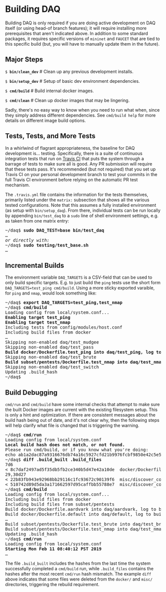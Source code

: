 # Building DAQ

Building DAQ is only required if you are doing active development on DAQ itself (or using head-of
branch features); it will require installing more prerequisites that aren't indicated above.
In addition to some standard packages, it requires specific versions of <code>mininet</code>
and <code>FAUCET</code> that are tied to this specific build (but, you will have to manually
update them in the future).

## Major Steps

<code>$ <b>bin/clean_dev</b></code> # Clean up any previous development installs.

<code>$ <b>bin/setup_dev</b></code> # Setup of basic dev environment dependencies.

<code>$ <b>cmd/build</b></code> # Build internal docker images.

<code>$ <b>cmd/clean</b></code> # Clean up docker images that may be lingering.

Sadly, there's no easy way to know when you need to run what when, since they simply address
different dependencies. See `cmd/build help` for more details on different image build options.

## Tests, Tests, and More Tests

In a whirlwind of flagrant appropriateness, the baseline for DAQ development is... testing. Specifically,
there is a suite of continuous integration tests that run on [Travis CI](https://travis-ci.com/faucetsdn/daq)
that puts the system through a barrage of tests to make sure all is good. Any PR submission will
require that these tests pass. It's recommended (but not required) that you set up Travis CI on
your personal development branch to test your commits in the full Travis CI environment before relying
on the automatic PR test mechanism.

The `.travis.yml` file contains the information for the tests themselves, primarily listed under the `matrix:`
subsection that shows all the various tested configurations. Note that this assumes a fully installed environment
(as setup with `bin/setup_daq`). From there, individual tests can be run locally by
appending `bin/test_daq` to a `sudo` line of shell environment settings, e.g. as taken from one matrix entry:
<pre>
~/daq$ <b>sudo DAQ_TEST=base bin/test_daq</b>
&hellip;
<em>or directly with:</em>
~/daq$ <b>sudo testing/test_base.sh</b>
&hellip;
</pre>

## Incremental Builds

The environment variable `DAQ_TARGETS` is a CSV-field that can be used to only build specific targets. E.g.
to just build the `ping` tests use the short form `DAQ_TARGETS=test_ping cmd/build`. Using a more sticky
exported varaible, for `ping` and `nmap`, would look something like:
<pre>
~/daq$ <b>export DAQ_TARGETS=test_ping,test_nmap</b>
~/daq$ <b>cmd/build</b>
Loading config from local/system.conf...
<b>Enabling target test_ping</b>
<b>Enabling target test_nmap</b>
Including tests from config/modules/host.conf
Including build files from docker
&hellip;
Skipping non-enabled daq/test_mudgee
Skipping non-enabled daq/test_pass
<b>Build docker/Dockerfile.test_ping into daq/test_ping, log to build/docker_build.test_ping...</b>
Skipping non-enabled daq/test_brute
<b>Build subset/pentests/Dockerfile.test_nmap into daq/test_nmap, log to build/docker_build.test_nmap...</b>
Skipping non-enabled daq/test_switch
Updating .build_hash
~/daq$
</pre>

## Build Debugging

`cmd/run` and `cmd/build` have some internal checks that attempt to make sure the built Docker images are
current with the existing filesystem setup. This is only a hint and optimization. If there are consistent
messages about the build hash being out of date, and it's not clear why, then the following steps will help
clarify what file is changed that is triggering the warning.

<pre>
~/daq$ <b>cmd/run</b>
Loading config from local/system.conf
<b>Local build hash does not match, or not found.</b>
Please run cmd/build, or if you know what you're doing:
echo ab1a2dac87a9316676db74a16c5927cfd21b9976fcbf9850e42c5e5b7bdba5fe > .build_hash
~/daq$ <b>diff .build_built .build_files</b>
7d6
< 8c7daf2497ad5f35db5fb2ce340b5d47e42a10de  docker/Dockerfile.switch~
29,30d27
< 22b83fb943e92968bb29116c1fc93672c90139f6  misc/discover_config/port-01/ping_runtime.sh~
< 510742d89d5da3a171662597d95caffbb55788e7  misc/discover_config/port-02/monitor_filter.txt~
~/daq$ <b>cmd/build</b>
Loading config from local/system.conf...
Including build files from docker
Including build files from subset/pentests
Build docker/Dockerfile.aardvark into daq/aardvark, log to build/docker_build.aardvark...
Build docker/Dockerfile.default into daq/default, log to build/docker_build.default...
&hellip;
Build subset/pentests/Dockerfile.test_brute into daq/test_brute, log to build/docker_build.test_brute...
Build subset/pentests/Dockerfile.test_nmap into daq/test_nmap, log to build/docker_build.test_nmap...
Updating .build_hash
~/daq$ <b>cmd/run</b>
Loading config from local/system.conf
<b>Starting Mon Feb 11 08:40:12 PST 2019</b>
&hellip;
</pre>

The file `.build_built` includes the hashes from the last time the system successfully completed
a `cmd/build` run, while `.build_files` contains the hashes after the most recent `cmd/run` hash mismatch.
The example `diff` above indicates that some files were deleted from the `docker/` and `misc/`
directories, triggering the rebuild requirement.
